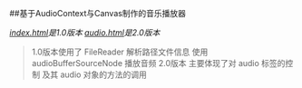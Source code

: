 ##基于AudioContext与Canvas制作的音乐播放器

*[index.html](https://jhinsama.github.io/H5-Web-Audio-Player/)是1.0版本*
*[audio.html](https://jhinsama.github.io/H5-Web-Audio-Player/audio.html)是2.0版本*

> 1.0版本使用了 FileReader 解析路径文件信息 使用 audioBufferSourceNode 播放音频
> 2.0版本 主要体现了对 audio 标签的控制 及其 audio 对象的方法的调用
